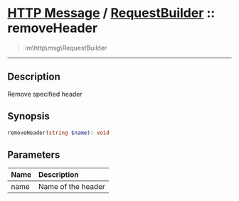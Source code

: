 # [HTTP Message](http.md) / [RequestBuilder](http-RequestBuilder.md) :: removeHeader
 > im\http\msg\RequestBuilder
____

## Description
Remove specified header

## Synopsis
```php
removeHeader(string $name): void
```

## Parameters
| Name | Description |
| :--- | :---------- |
| name | Name of the header |
